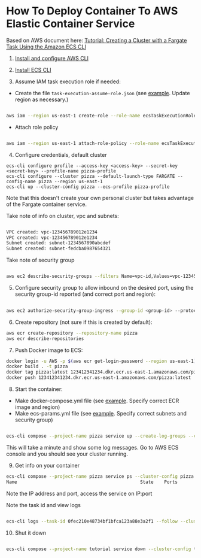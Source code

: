 # How To Deploy Container To AWS Elastic Container Service

Based on AWS document here: [Tutorial: Creating a Cluster with a Fargate Task Using the Amazon ECS CLI](https://docs.aws.amazon.com/AmazonECS/latest/developerguide/ecs-cli-tutorial-fargate.html)

1) [Install and configure AWS CLI](https://docs.aws.amazon.com/cli/latest/userguide/cli-environment.html)

2) [Install ECS CLI](https://docs.aws.amazon.com/AmazonECS/latest/developerguide/ECS_CLI_installation.html)

3) Assume IAM task execution role if needed:

- Create the file `task-execution-assume-role.json` (see [example](task-execution-assume-role.json). Update region as necessary.) 

```bash

aws iam --region us-east-1 create-role --role-name ecsTaskExecutionRole --assume-role-policy-document file://task-execution-assume-role.json

```


- Attach role policy

```bash

aws iam --region us-east-1 attach-role-policy --role-name ecsTaskExecutionRole --policy-arn arn:aws:iam::aws:policy/service-role/AmazonECSTaskExecutionRolePolicy

```

4) Configure credentials, default cluster
```
ecs-cli configure profile --access-key <access-key> --secret-key <secret-key> --profile-name pizza-profile
ecs-cli configure --cluster pizza --default-launch-type FARGATE --config-name pizza --region us-east-1
ecs-cli up --cluster-config pizza --ecs-profile pizza-profile
```

Note that this doesn't create your own personal cluster but takes advantage of the Fargate container service.

Take note of info on cluster,  vpc and subnets:

```bash

VPC created: vpc-123456789012e1234
VPC created: vpc-123456789012e1234
Subnet created: subnet-1234567890abcdef
Subnet created: subnet-fedcba0987654321

```

Take note of security group
```bash

aws ec2 describe-security-groups --filters Name=vpc-id,Values=vpc-123456789012e1234 --region us-east-1

```

5) Configure security group to allow inbound on the desired port, using the security group-id reported (and correct port and region):
```bash
   
aws ec2 authorize-security-group-ingress --group-id <group-id> --protocol tcp --port 8181 --cidr 0.0.0.0/0 --region us-east-1

```

6) Create repository (not sure if this is created by default):
```bash
aws ecr create-repository --repository-name pizza
aws ecr describe-repositories

```

7) Push Docker image to ECS:
```bash
docker login -u AWS -p $(aws ecr get-login-password --region us-east-1) 123412341234.dkr.ecr.us-east-1.amazonaws.com
docker build . -t pizza
docker tag pizza:latest 123412341234.dkr.ecr.us-east-1.amazonaws.com/pizza:latest
docker push 123412341234.dkr.ecr.us-east-1.amazonaws.com/pizza:latest

```


8) Start the container:

- Make docker-compose.yml file (see [example](docker-compose.yml). Specify correct ECR image and region)
- Make ecs-params.yml file (see [example](ecs-params.yml). Specify correct subnets and security group)

```bash

ecs-cli compose --project-name pizza service up --create-log-groups --cluster-config pizza --ecs-profile pizza-profile

```

This will take a minute and show some log messages. Go to AWS ECS console and you should see your cluster running.


9) Get info on your container
```bash
ecs-cli compose --project-name pizza service ps --cluster-config pizza --ecs-profile pizza-profile
Name                                              State    Ports                        Task          Definition  Healthpizza/0fec210e48734bf1bfca123a88e3a2f1/web  RUNNING  3.237.198.63:8181->8181/tcp  pizza:1       UNKNOWN

```

Note the IP address and port, access the service on IP:port

Note the task id and view logs
```bash

ecs-cli logs --task-id 0fec210e48734bf1bfca123a88e3a2f1 --follow --cluster-config pizza --ecs-profile pizza-profile

```

10) Shut it down
```bash

ecs-cli compose --project-name tutorial service down --cluster-config tutorial --ecs-profile tutorial-profile

```




